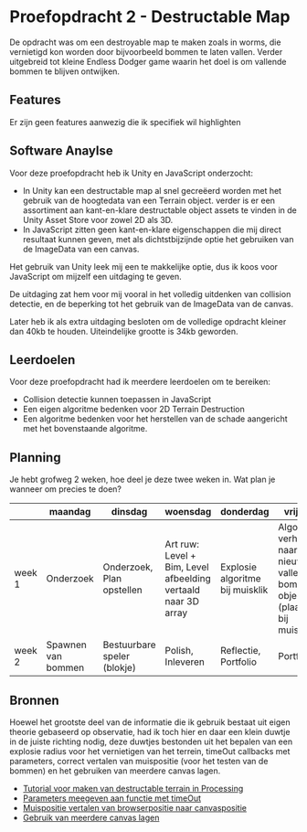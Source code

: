 # Proefopdracht 2 - Destructable Map

De opdracht was om een destroyable map te maken zoals in worms, die vernietigd kon worden door bijvoorbeeld bommen te laten vallen.
Verder uitgebreid tot kleine Endless Dodger game waarin het doel is om vallende bommen te blijven ontwijken.

## Features
Er zijn geen features aanwezig die ik specifiek wil highlighten

## Software Anaylse 

Voor deze proefopdracht heb ik Unity en JavaScript onderzocht:
- In Unity kan een destructable map al snel gecreëerd worden met het gebruik van de hoogtedata van een Terrain object. verder is er een assortiment aan kant-en-klare destructable object assets te vinden in de Unity Asset Store voor zowel 2D als 3D.
- In JavaScript zitten geen kant-en-klare eigenschappen die mij direct resultaat kunnen geven, met als dichtstbijzijnde optie het gebruiken van de ImageData van een canvas.

Het gebruik van Unity leek mij een te makkelijke optie, dus ik koos voor JavaScript om mijzelf een uitdaging te geven.

De uitdaging zat hem voor mij vooral in het volledig uitdenken van collision detectie, en de beperking tot het gebruik van de ImageData van de canvas.

Later heb ik als extra uitdaging besloten om de volledige opdracht kleiner dan 40kb te houden. Uiteindelijke grootte is 34kb geworden.

## Leerdoelen 
Voor deze proefopdracht had ik meerdere leerdoelen om te bereiken:
- Collision detectie kunnen toepassen in JavaScript
- Een eigen algoritme bedenken voor 2D Terrain Destruction
- Een algoritme bedenken voor het herstellen van de schade aangericht met het bovenstaande algoritme.

## Planning 
Je hebt grofweg 2 weken, hoe deel je deze twee weken in. Wat plan je wanneer om precies te doen?

| | maandag | dinsdag | woensdag | donderdag | vrijdag |
| --- | --- | --- | --- | --- | --- |
|week 1 | Onderzoek | Onderzoek, Plan opstellen | Art ruw: Level + Bim, Level afbeelding vertaald naar 3D array | Explosie algoritme bij muisklik | Algoritme verhuizen naar nieuw vallend bom object (plaatsen bij muisklik) |
|week 2 | Spawnen van bommen | Bestuurbare speler (blokje) | Polish, Inleveren | Reflectie, Portfolio | Portfolio |

## Bronnen
Hoewel het grootste deel van de informatie die ik gebruik bestaat uit eigen theorie gebaseerd op observatie, had ik toch hier en daar een klein duwtje in de juiste richting nodig, deze duwtjes bestonden uit het bepalen van een explosie radius voor het vernietigen van het terrein, timeOut callbacks met parameters, correct vertalen van muispositie (voor het testen van de bommen) en het gebruiken van meerdere canvas lagen.

- [Tutorial voor maken van destructable terrain in Processing](https://gamedevelopment.tutsplus.com/tutorials/coding-destructible-pixel-terrain-how-to-make-everything-explode--gamedev-45)
- [Parameters meegeven aan functie met timeOut](https://stackoverflow.com/questions/1190642/how-can-i-pass-a-parameter-to-a-settimeout-callback)
- [Muispositie vertalen van browserpositie naar canvaspositie](https://www.html5canvastutorials.com/advanced/html5-canvas-mouse-coordinates/)
- [Gebruik van meerdere canvas lagen](https://stackoverflow.com/questions/3008635/html5-canvas-element-multiple-layers)
